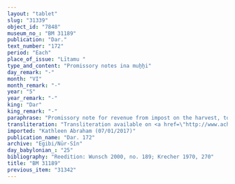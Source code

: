 ```yaml
---
layout: "tablet"
slug: "31339"
object_id: "7848"
museum_no_: "BM 31189"
publication: "Dar."
text_number: "172"
period: "Each"
place_of_issue: "Lītamu "
type_and_content: "Promissory notes ina muẖẖi"
day_remark: "-"
month: "VI"
month_remark: "-"
year: "5"
year_remark: "-"
king: "Dar"
king_remark: "-"
paraphrase: "Promissory note for revenue from impost on the harvest, to be delivered in dates.<br /> <strong>B<sub>1</sub></strong> and <strong>B<sub>2</sub></strong> owe 35 kor of dates, impost on the harvest (<em>imitti </em><em>ebūr</em> <em>eqli</em>) from arable land (<em>zēru</em>) in Litamu, to <strong>A</strong>. They should deliver them according to the 36 measure to the courtyard (<em>haṣāru</em>). Delivery is due in Arahsamna (VIII). They should also deliver the usual by-products of the date cultivation: for each kor of dates he shall give (the customary amounts of) spathes (<em>tuhallu</em>), spadices (<em>gip&ucirc;</em>), (and) fibres (<em>mangagu</em>), 55 loads of firewood (and) offshoots (<em>liblibbu</em>), and 2 <em>darīku</em>-containers. The two debtors assume warranty for each other. Witnesses.<br /> &nbsp;<br /> <strong>A </strong>= Marduk-nāṣir-apli/Itti-Marduk-balāṭu//Egibi; <strong>B<sub>1 </sub></strong>= Mu&scaron;ēzib-Bēl/Nādin//S&icirc;n-&scaron;ākin-&scaron;umi; <strong>B<sub>2 </sub></strong>= Nab&ucirc;-zēru-ibni/Mu&scaron;ēzib-Marduk//Abu-ul-īde"
transliteration: "Transliteration available on <a href=\"http://www.achemenet.com/fr/item/?/1332474=wunsch&l=a&c=1&t=1.4/2/96/1/1328755\" target=\"_blank\">Achemenet</a>"
imported: "Kathleen Abraham (07/01/2017)"
publication_name: "Dar. 172"
archive: "Egibi/Nūr-Sîn"
day_babylonian_: "25"
bibliography: "Reedition: Wunsch 2000, no. 189; Krecher 1970, 270"
title: "BM 31189"
previous_item: "31342"
---
```

